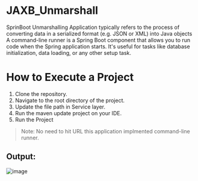 # JAXB_Unmarshall
SprinBoot Unmarshalling Application typically refers to the process of converting data in a serialized format (e.g. JSON or XML) into Java objects A command-line runner is a Spring Boot component that allows you to run code when the Spring application starts. It's useful for tasks like database initialization, data loading, or any other setup task.

# How to Execute a Project
1) Clone the repository.
2) Navigate to the root directory of the project.
3) Update the file path in Service layer.
4) Run the maven update project on your IDE.
5) Run the Project
> Note: No need to hit URL this application implmented command-line runner.

## Output: 
![image](https://github.com/TrickAndTrack/JAXB_Unmarshall/assets/73180409/a399ccef-01ca-461e-8861-858667e8ba30)
